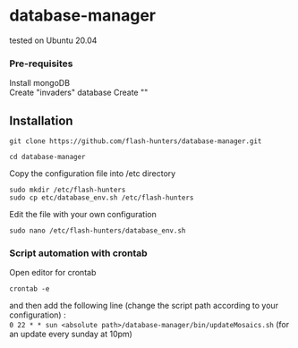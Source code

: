 # database-manager

tested on Ubuntu 20.04

### Pre-requisites
Install mongoDB  
Create "invaders" database
Create ""

## Installation

`git clone https://github.com/flash-hunters/database-manager.git`

`cd database-manager`

Copy the configuration file into /etc directory  
```shell script
sudo mkdir /etc/flash-hunters  
sudo cp etc/database_env.sh /etc/flash-hunters
```  

Edit the file with your own configuration  
```shell script
sudo nano /etc/flash-hunters/database_env.sh
```  

### Script automation with crontab

Open editor for crontab  
```shell script
crontab -e
```  
and then add the following line (change the script path according to your configuration) :  
`0 22 * * sun <absolute path>/database-manager/bin/updateMosaics.sh` (for an update every sunday at 10pm) 